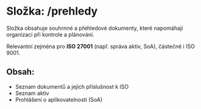 # Složka: /prehledy

Složka obsahuje souhrnné a přehledové dokumenty, které napomáhají organizaci při kontrole a plánování.

Relevantní zejména pro **ISO 27001** (např. správa aktiv, SoA), částečně i ISO 9001.

## Obsah:
- Seznam dokumentů a jejich příslušnost k ISO
- Seznam aktiv
- Prohlášení o aplikovatelnosti (SoA)
